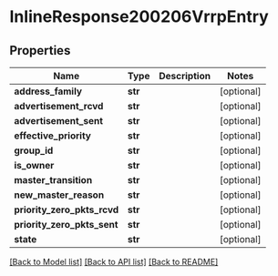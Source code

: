 # InlineResponse200206VrrpEntry

## Properties
Name | Type | Description | Notes
------------ | ------------- | ------------- | -------------
**address_family** | **str** |  | [optional] 
**advertisement_rcvd** | **str** |  | [optional] 
**advertisement_sent** | **str** |  | [optional] 
**effective_priority** | **str** |  | [optional] 
**group_id** | **str** |  | [optional] 
**is_owner** | **str** |  | [optional] 
**master_transition** | **str** |  | [optional] 
**new_master_reason** | **str** |  | [optional] 
**priority_zero_pkts_rcvd** | **str** |  | [optional] 
**priority_zero_pkts_sent** | **str** |  | [optional] 
**state** | **str** |  | [optional] 

[[Back to Model list]](../README.md#documentation-for-models) [[Back to API list]](../README.md#documentation-for-api-endpoints) [[Back to README]](../README.md)

